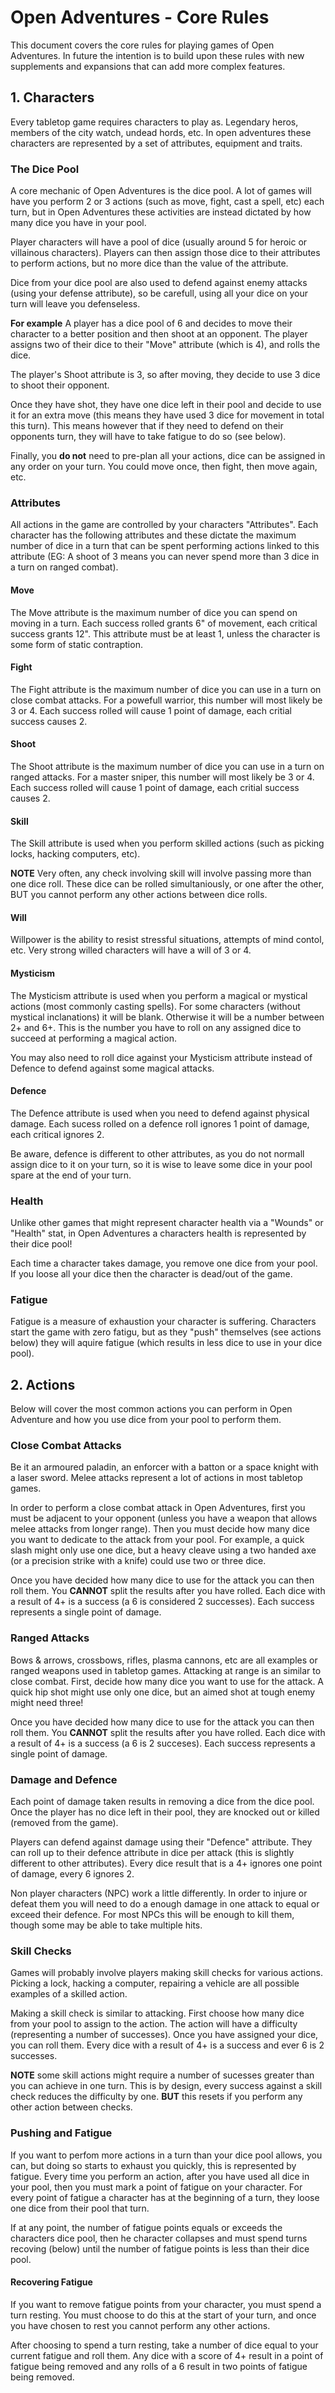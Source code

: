 # Open Adventures - Core Rules
This document covers the core rules for playing games of Open Adventures. In future the intention is to build upon these rules with new supplements and expansions that can add more complex features.

## 1. Characters
Every tabletop game requires characters to play as. Legendary heros, members of the city watch, undead hords, etc. In open adventures these characters are represented by a set of attributes, equipment and traits.

### The Dice Pool
A core mechanic of Open Adventures is the dice pool. A lot of games will have you perform 2 or 3 actions (such as move, fight, cast a spell, etc) each turn, but in Open Adventures these activities are instead dictated by how many dice you have in your pool.

Player characters will have a pool of dice (usually around 5 for heroic or villainous characters). Players can then assign those dice to their attributes to perform actions, but no more dice than the value of the attribute.

Dice from your dice pool are also used to defend against enemy attacks (using your defense attribute), so be carefull, using all your dice on your turn will leave you defenseless.

  **For example** A player has a dice pool of 6 and decides to move their character to a better position and then shoot at an opponent. The player assigns two of their dice to their "Move" attribute (which is 4), and rolls the dice.

  The player's Shoot attribute is 3, so after moving, they decide to use 3 dice to shoot their opponent. 

  Once they have shot, they have one dice left in their pool and decide to use it for an extra move (this means they have used 3 dice for movement in total this turn). This means however that if they need to defend on their opponents turn, they will have to take fatigue to do so (see below).

Finally, you **do not** need to pre-plan all your actions, dice can be assigned in any order on your turn. You could move once, then fight, then move again, etc.

### Attributes
All actions in the game are controlled by your characters "Attributes". Each character has the following attributes and these dictate the maximum number of dice in a turn that can be spent performing actions linked to this attribute (EG: A shoot of 3 means you can never spend more than 3 dice in a turn on ranged combat).

#### Move
The Move attribute is the maximum number of dice you can spend on moving in a turn. Each success rolled grants 6" of movement, each critical success grants 12". This attribute must be at least 1, unless the character is some form of static contraption.

#### Fight
The Fight attribute is the maximum number of dice you can use in a turn on close combat attacks. For a powefull warrior, this number will most likely be 3 or 4. Each success rolled will cause 1 point of damage, each critial success causes 2.

#### Shoot
The Shoot attribute is the maximum number of dice you can use in a turn on ranged attacks. For a master sniper, this number will most likely be 3 or 4. Each success rolled will cause 1 point of damage, each critial success causes 2.

#### Skill
The Skill attribute is used when you perform skilled actions (such as picking locks, hacking computers, etc). 

**NOTE** Very often, any check involving skill will involve passing more than one dice roll. These dice can be rolled simultaniously, or one after the other, BUT you cannot perform any other actions between dice rolls.

#### Will
Willpower is the ability to resist stressful situations, attempts of mind contol, etc. Very strong willed characters will have a will of 3 or 4.

#### Mysticism
The Mysticism attribute is used when you perform a magical or mystical actions (most commonly casting spells). For some characters (without mystical inclanations) it will be blank. Otherwise it will be a number between 2+ and 6+. This is the number you have to roll on any assigned dice to succeed at performing a magical action.

You may also need to roll dice against your Mysticism attribute instead of Defence to defend against some magical attacks.

#### Defence
The Defence attribute is used when you need to defend against physical damage. Each sucess rolled on a defence roll ignores 1 point of damage, each critical ignores 2.

  Be aware, defence is different to other attributes, as you do not normall assign dice to it on your turn, so it is wise to leave some dice in your pool spare at the end of your turn.

### Health
Unlike other games that might represent character health via a "Wounds" or "Health" stat, in Open Adventures a characters health is represented by their dice pool!

Each time a character takes damage, you remove one dice from your pool. If you loose all your dice then the character is dead/out of the game.

### Fatigue
Fatigue is a measure of exhaustion your character is suffering. Characters start the game with zero fatigu, but as they "push" themselves (see actions below) they will aquire fatigue (which results in less dice to use in your dice pool).

## 2. Actions
Below will cover the most common actions you can perform in Open Adventure and how you use dice from your pool to perform them.

### Close Combat Attacks
Be it an armoured paladin, an enforcer with a batton or a space knight with a laser sword. Melee attacks represent a lot of actions in most tabletop games.

In order to perform a close combat attack in Open Adventures, first you must be adjacent to your opponent (unless you have a weapon that allows melee attacks from longer range). Then you must decide how many dice you want to dedicate to the attack from your pool. For example, a quick slash might only use one dice, but a heavy cleave using a two handed axe (or a precision strike with a knife) could use two or three dice. 

Once you have decided how many dice to use for the attack you can then roll them. You **CANNOT** split the results after you have rolled. Each dice with a result of 4+ is a success (a 6 is considered 2 successes). Each success represents a single point of damage.

### Ranged Attacks
Bows & arrows, crossbows, rifles, plasma cannons, etc are all examples or ranged weapons used in tabletop games. Attacking at range is an similar to close combat. First, decide how many dice you want to use for the attack. A quick hip shot might use only one dice, but an aimed shot at tough enemy might need three!

Once you have decided how many dice to use for the attack you can then roll them. You **CANNOT** split the results after you have rolled. Each dice with a result of 4+ is a success (a 6 is 2 succeses). Each success represents a single point of damage.

### Damage and Defence
Each point of damage taken results in removing a dice from the dice pool. Once the player has no dice left in their pool, they are knocked out or killed (removed from the game).

Players can defend against damage using their "Defence" attribute. They can roll up to their defence attribute in dice per attack (this is slightly different to other attributes). Every dice result that is a 4+ ignores one point of damage, every 6 ignores 2.

Non player characters (NPC) work a little differently. In order to injure or defeat them you will need to do a enough damage in one attack to equal or exceed their defence. For most NPCs this will be enough to kill them, though some may be able to take multiple hits. 

### Skill Checks
Games will probably involve players making skill checks for various actions. Picking a lock, hacking a computer, repairing a vehicle are all possible examples of a skilled action.

Making a skill check is similar to attacking. First choose how many dice from your pool to assign to the action. The action will have a difficulty (representing a number of successes). Once you have assigned your dice, you can roll them. Every dice with a result of 4+ is a success and ever 6 is 2 successes.

**NOTE** some skill actions might require a number of sucesses greater than you can achieve in one turn. This is by design, every success against a skill check reduces the difficulty by one. **BUT** this resets if you perform any other action between checks.

### Pushing and Fatigue 
If you want to perfom more actions in a turn than your dice pool allows, you can, but doing so starts to exhaust you quickly, this is represented by fatigue. Every time you perform an action, after you have used all dice in your pool, then you must mark a point of fatigue on your character. For every point of fatigue a character has at the beginning of a turn, they loose one dice from their pool that turn.

If at any point, the number of fatigue points equals or exceeds the characters dice pool, then he character collapses and must spend turns recoving (below) until the number of fatigue points is less than their dice pool.

#### Recovering Fatigue 
If you want to remove fatigue points from your character, you must spend a turn resting. You must choose to do this at the start of your turn, and once you have chosen to rest you cannot perform any other actions.

After choosing to spend a turn resting, take a number of dice equal to your current fatigue and roll them. Any dice with a score of 4+ result in a point of fatigue being removed and any rolls of a 6 result in two points of fatigue being removed.
